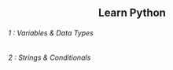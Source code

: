 <h2 align="center"> Learn Python </h2>
<h6> 1 : Variables & Data Types  </h6>
<h6> 2 : Strings & Conditionals </h6>


